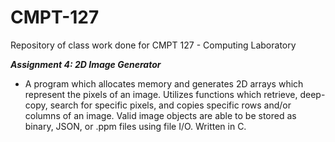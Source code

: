 # CMPT-127
Repository of class work done for CMPT 127 -  Computing Laboratory

_**Assignment 4: 2D Image Generator**_
- A program which allocates memory and generates 2D arrays which represent the pixels of an image. Utilizes functions which retrieve, deep-copy, search for specific pixels, and copies specific rows and/or columns of an image. Valid image objects are able to be stored as binary, JSON, or .ppm files using file I/O. Written in C.


